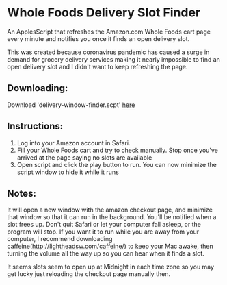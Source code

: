 # Whole Foods Delivery Slot Finder
An ApplesScript that refreshes the Amazon.com Whole Foods cart page every minute and notifies you once it finds an open delivery slot.

This was created because coronavirus pandemic has caused a surge in demand for grocery delivery services making it nearly impossible to find an open delivery slot and I didn't want to keep refreshing the page.

Downloading:
-
Download 'delivery-window-finder.scpt' [here](https://github.com/ahertel/wholefoods-delivery-slot-finder/raw/master/delivery-window-finder.scpt)

Instructions:
-
1. Log into your Amazon account in Safari.
2. Fill your Whole Foods cart and try to check manually. Stop once you've arrived at the page saying no slots are available
3. Open script and click the play button to run. You can now minimize the script window to hide it while it runs

Notes:
-
It will open a new window with the amazon checkout page, and minimize that window so that it can run in the background.
You'll be notified when a slot frees up. Don't quit Safari or let your computer fall asleep, or the program will stop.
If you want it to run while you are away from your computer, I recommend downloading caffeine(http://lightheadsw.com/caffeine/) to keep your Mac awake, then turning the volume all the way up so you can hear when it finds a slot.

It seems slots seem to open up at Midnight in each time zone so you may get lucky just reloading the checkout page manually then.
